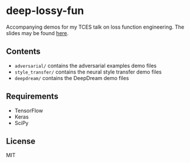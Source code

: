 # deep-lossy-fun
Accompanying demos for my TCES talk on loss function engineering.
The slides may be found [here](http://www.cl.cam.ac.uk/~pv273/slides/LOSSlides.pdf).

## Contents
- `adversarial/` contains the adversarial examples demo files
- `style_transfer/` contains the neural style transfer demo files
- `deepdream/` contains the DeepDream demo files

## Requirements
- TensorFlow
- Keras
- SciPy

## License
MIT
